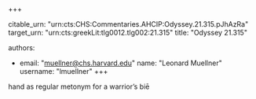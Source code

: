 +++


citable_urn: "urn:cts:CHS:Commentaries.AHCIP:Odyssey.21.315.pJhAzRa"
target_urn: "urn:cts:greekLit:tlg0012.tlg002:21.315"
title: "Odyssey 21.315"

authors:
- email: "muellner@chs.harvard.edu"
  name: "Leonard Muellner"
  username: "lmuellner"
+++

<p>hand as regular metonym for a warrior’s biē</p>